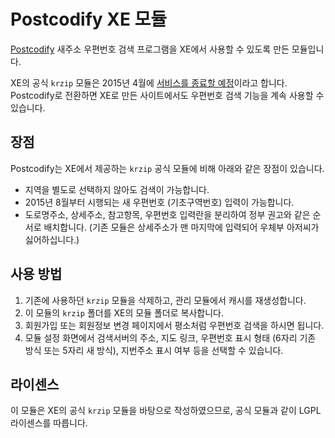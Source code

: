
Postcodify XE 모듈
==================

[Postcodify](http://postcodify.poesis.kr/) 새주소 우편번호 검색 프로그램을
XE에서 사용할 수 있도록 만든 모듈입니다.

XE의 공식 `krzip` 모듈은 2015년 4월에 [서비스를 종료할 예정](http://www.xpressengine.com/devlog/22923430)이라고 합니다.
Postcodify로 전환하면 XE로 만든 사이트에서도 우편번호 검색 기능을 계속 사용할 수 있습니다.


장점
----

Postcodify는 XE에서 제공하는 `krzip` 공식 모듈에 비해 아래와 같은 장점이 있습니다.

- 지역을 별도로 선택하지 않아도 검색이 가능합니다.
- 2015년 8월부터 시행되는 새 우편번호 (기초구역번호) 입력이 가능합니다.
- 도로명주소, 상세주소, 참고항목, 우편번호 입력란을 분리하여 정부 권고와 같은 순서로 배치합니다.
  (기존 모듈은 상세주소가 맨 마지막에 입력되어 우체부 아저씨가 싫어하십니다.)


사용 방법
---------

1. 기존에 사용하던 `krzip` 모듈을 삭제하고, 관리 모듈에서 캐시를 재생성합니다.
2. 이 모듈의 `krzip` 폴더를 XE의 모듈 폴더로 복사합니다.
3. 회원가입 또는 회원정보 변경 페이지에서 평소처럼 우편번호 검색을 하시면 됩니다.
4. 모듈 설정 화면에서 검색서버의 주소, 지도 링크, 우편번호 표시 형태 (6자리 기존 방식 또는 5자리 새 방식),
   지번주소 표시 여부 등을 선택할 수 있습니다.


라이센스
--------

이 모듈은 XE의 공식 `krzip` 모듈을 바탕으로 작성하였으므로,
공식 모듈과 같이 LGPL 라이센스를 따릅니다.
